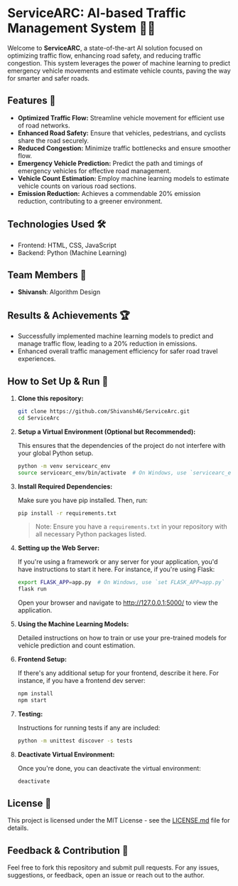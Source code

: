 # ServiceARC: AI-based Traffic Management System 🚗🚦

Welcome to **ServiceARC**, a state-of-the-art AI solution focused on optimizing traffic flow, enhancing road safety, and reducing traffic congestion. This system leverages the power of machine learning to predict emergency vehicle movements and estimate vehicle counts, paving the way for smarter and safer roads.

## Features 🌟

- **Optimized Traffic Flow:** Streamline vehicle movement for efficient use of road networks.
- **Enhanced Road Safety:** Ensure that vehicles, pedestrians, and cyclists share the road securely.
- **Reduced Congestion:** Minimize traffic bottlenecks and ensure smoother flow.
- **Emergency Vehicle Prediction:** Predict the path and timings of emergency vehicles for effective road management.
- **Vehicle Count Estimation:** Employ machine learning models to estimate vehicle counts on various road sections.
- **Emission Reduction:** Achieves a commendable 20% emission reduction, contributing to a greener environment.

## Technologies Used 🛠️

- Frontend: HTML, CSS, JavaScript
- Backend: Python (Machine Learning)

## Team Members 🤝

- **Shivansh**: Algorithm Design

## Results & Achievements 🏆

- Successfully implemented machine learning models to predict and manage traffic flow, leading to a 20% reduction in emissions.
- Enhanced overall traffic management efficiency for safer road travel experiences.

## How to Set Up & Run 🔧

1. **Clone this repository:**
    ```bash
    git clone https://github.com/Shivansh46/ServiceArc.git
    cd ServiceArc
    ```

2. **Setup a Virtual Environment (Optional but Recommended):**

    This ensures that the dependencies of the project do not interfere with your global Python setup.

    ```bash
    python -m venv servicearc_env
    source servicearc_env/bin/activate  # On Windows, use `servicearc_env\Scripts\activate`
    ```

3. **Install Required Dependencies:**

    Make sure you have pip installed. Then, run:

    ```bash
    pip install -r requirements.txt
    ```
    > Note: Ensure you have a `requirements.txt` in your repository with all necessary Python packages listed.

4. **Setting up the Web Server:**

    If you're using a framework or any server for your application, you'd have instructions to start it here. For instance, if you're using Flask:

    ```bash
    export FLASK_APP=app.py  # On Windows, use `set FLASK_APP=app.py`
    flask run
    ```

    Open your browser and navigate to http://127.0.0.1:5000/ to view the application.

5. **Using the Machine Learning Models:**

    Detailed instructions on how to train or use your pre-trained models for vehicle prediction and count estimation.

6. **Frontend Setup:**

    If there's any additional setup for your frontend, describe it here. For instance, if you have a frontend dev server:

    ```bash
    npm install
    npm start
    ```

7. **Testing:**

    Instructions for running tests if any are included:

    ```bash
    python -m unittest discover -s tests
    ```

8. **Deactivate Virtual Environment:**

    Once you're done, you can deactivate the virtual environment:

    ```bash
    deactivate
    ```

## License 📄

This project is licensed under the MIT License - see the [LICENSE.md](LICENSE.md) file for details.

## Feedback & Contribution 💌

Feel free to fork this repository and submit pull requests. For any issues, suggestions, or feedback, open an issue or reach out to the author.

